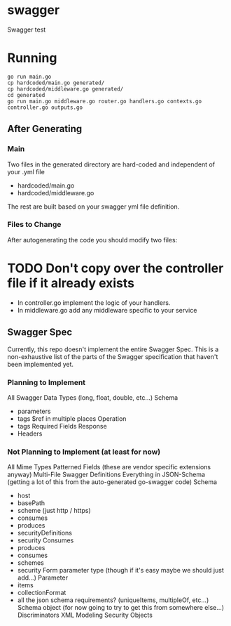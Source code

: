 # swagger
Swagger test

# Running
```
go run main.go
cp hardcoded/main.go generated/
cp hardcoded/middleware.go generated/
cd generated
go run main.go middleware.go router.go handlers.go contexts.go controller.go outputs.go
```

## After Generating

### Main
Two files in the generated directory are hard-coded and independent of your .yml file
- hardcoded/main.go
- hardcoded/middleware.go

The rest are built based on your swagger yml file definition.

### Files to Change
After autogenerating the code you should modify two files:
# TODO Don't copy over the controller file if it already exists
- In controller.go implement the logic of your handlers.
- In middleware.go add any middleware specific to your service


## Swagger Spec

Currently, this repo doesn't implement the entire Swagger Spec. This is a non-exhaustive list of the parts of the Swagger specification that haven't been implemented yet.

### Planning to Implement
All Swagger Data Types (long, float, double, etc...)
Schema
  - parameters
  - tags
$ref in multiple places
Operation
  - tags
Required Fields
Response
  - Headers

### Not Planning to Implement (at least for now)
All Mime Types
Patterned Fields (these are vendor specific extensions anyway)
Multi-File Swagger Definitions
Everything in JSON-Schema (getting a lot of this from the auto-generated go-swagger code)
Schema
  - host
  - basePath
  - scheme (just http / https)
  - consumes
  - produces
  - securityDefinitions
  - security
Consumes
  - produces
  - consumes
  - schemes
  - security
Form parameter type (though if it's easy maybe we should just add...)
Parameter
  - items
  - collectionFormat
  - all the json schema requirements? (uniqueItems, multipleOf, etc...)
Schema object (for now going to try to get this from somewhere else...)
Discriminators
XML Modeling
Security Objects

